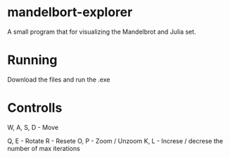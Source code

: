 # mandelbort-explorer
A small program that for visualizing the Mandelbrot and Julia set.

# Running
Download the files and run the .exe

# Controlls
W, A, S, D - Move

Q, E - Rotate
R - Resete
O, P - Zoom / Unzoom
K, L - Increse / decrese the number of max iterations
